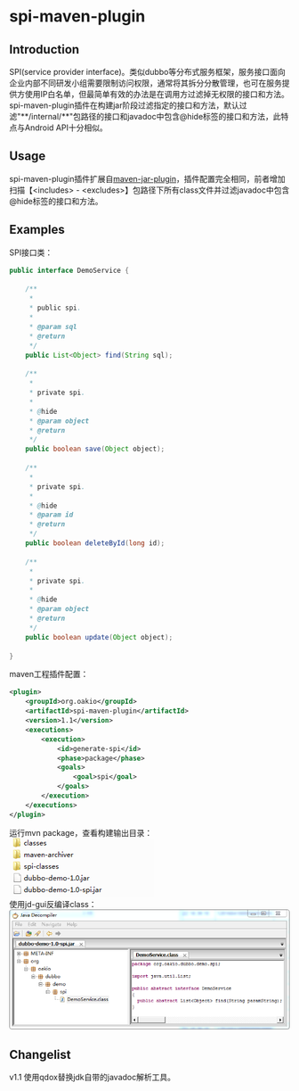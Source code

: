 # spi-maven-plugin
## Introduction
SPI(service provider interface)。类似dubbo等分布式服务框架，服务接口面向企业内部不同研发小组需要限制访问权限，通常将其拆分分散管理，也可在服务提供方使用IP白名单，但最简单有效的办法是在调用方过滤掉无权限的接口和方法。<br>spi-maven-plugin插件在构建jar阶段过滤指定的接口和方法，默认过滤"\*\*/internal/\*\*"包路径的接口和javadoc中包含@hide标签的接口和方法，此特点与Android API十分相似。
## Usage
spi-maven-plugin插件扩展自[maven-jar-plugin](http://maven.apache.org/plugins/maven-jar-plugin/)，插件配置完全相同，前者增加扫描【\<includes> - \<excludes>】包路径下所有class文件并过滤javadoc中包含@hide标签的接口和方法。
## Examples
SPI接口类：
```java
public interface DemoService {
	
	/**
	 * 
	 * public spi.
	 *
	 * @param sql
	 * @return
	 */
	public List<Object> find(String sql);
	
	/**
	 * 
	 * private spi.
	 *
	 * @hide
	 * @param object
	 * @return
	 */
	public boolean save(Object object);
	
	/**
	 * 
	 * private spi.
	 *
	 * @hide
	 * @param id
	 * @return
	 */
	public boolean deleteById(long id);
	
	/**
	 * 
	 * private spi.
	 * 
	 * @hide
	 * @param object
	 * @return
	 */
	public boolean update(Object object);

}
```
maven工程插件配置：
```xml
<plugin>
	<groupId>org.oakio</groupId>
	<artifactId>spi-maven-plugin</artifactId>
	<version>1.1</version>
	<executions>
		<execution>
			<id>generate-spi</id>
			<phase>package</phase>
			<goals>
				<goal>spi</goal>
			</goals>
		</execution>
	</executions>
</plugin>
```
运行mvn package，查看构建输出目录：<br>
![](https://raw.githubusercontent.com/quasim/spi-maven-plugin/master/screenshot/1.png)<br>
使用jd-gui反编译class：<br>
![](https://raw.githubusercontent.com/quasim/spi-maven-plugin/master/screenshot/2.png)<br>

## Changelist
v1.1 使用qdox替换jdk自带的javadoc解析工具。<br>
